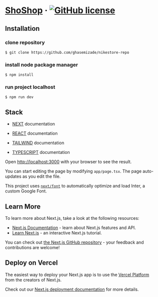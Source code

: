 # [ShoShop](https://ghasemizade.github.io/nikestore-repo) &middot; [![GitHub license](https://img.shields.io/badge/license-MIT-blue.svg)](https://github.com/facebook/react/blob/main/LICENSE)

## Installation

### clone repository

```
$ git clone https://github.com/ghasemizade/nikestore-repo
```

### install node package manager

```
$ npm install
```

### run project localhost

```
$ npm run dev
```

## Stack

- [NEXT](https://github.com/vercel/next.js) documentation

- [REACT](https://github.com/facebook/react) documentation

- [TAILWIND](https://github.com/tailwindlabs) documentation

- [TYPESCRIPT](https://github.com/microsoft/TypeScript) documentation

Open [http://localhost:3000](http://localhost:3000) with your browser to see the result.

You can start editing the page by modifying `app/page.tsx`. The page auto-updates as you edit the file.

This project uses [`next/font`](https://nextjs.org/docs/basic-features/font-optimization) to automatically optimize and load Inter, a custom Google Font.

## Learn More

To learn more about Next.js, take a look at the following resources:

- [Next.js Documentation](https://nextjs.org/docs) - learn about Next.js features and API.
- [Learn Next.js](https://nextjs.org/learn) - an interactive Next.js tutorial.

You can check out [the Next.js GitHub repository](https://github.com/vercel/next.js/) - your feedback and contributions are welcome!

## Deploy on Vercel

The easiest way to deploy your Next.js app is to use the [Vercel Platform](https://vercel.com/new?utm_medium=default-template&filter=next.js&utm_source=create-next-app&utm_campaign=create-next-app-readme) from the creators of Next.js.

Check out our [Next.js deployment documentation](https://nextjs.org/docs/deployment) for more details.
